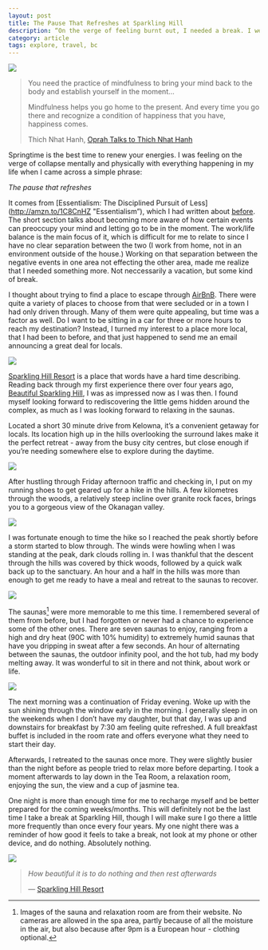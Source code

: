 ```yaml
---
layout: post
title: The Pause That Refreshes at Sparkling Hill
description: “On the verge of feeling burnt out, I needed a break. I went to the one place I knew I was guaranteed to feel refreshed after a visit - Sparkling Hill.”
category: article    
tags: explore, travel, bc
---
```


![](http://www.foursides.ca/images/SparklingHill3.jpg)

> You need the practice of mindfulness to bring your mind back to the body and establish yourself in the moment…
> 
> Mindfulness helps you go home to the present. And every time you go there and recognize a condition of happiness that you have, happiness comes.
>  
> Thich Nhat Hanh, [Oprah Talks to Thich Nhat Hanh](http://www.oprah.com/spirit/Oprah-Talks-to-Thich-Nhat-Hanh#ixzz3XoKWrycc "Oprah Talks to Thich Nhat Hanh")

Springtime is the best time to renew your energies. I was feeling on the verge of collapse mentally and physically with everything happening in my life when I came across a simple phrase:

*The pause that refreshes*

It comes from [Essentialism: The Disciplined Pursuit of Less](http://amzn.to/1C8CnHZ "Essentialism”), which I had written about [before](http://www.foursides.ca/Year-Of-Essentialism "Year of Essentialism"). The short section talks about becoming more aware of how certain events can preoccupy your mind and letting go to be in the moment. The work/life balance is the main focus of it, which is difficult for me to relate to since I have no clear separation between the two (I work from home, not in an environment outside of the house.) Working on that separation between the negative events in one area not effecting the other area, made me realize that I needed something more. Not neccessarily a vacation, but some kind of break. 

I thought about trying to find a place to escape through [AirBnB](https://www.airbnb.com/?af=1666784 "AirBnB"). There were quite a variety of places to choose from that were secluded or in a town I had only driven through. Many of them were quite appealing, but time was a factor as well. Do I want to be sitting in a car for three or more hours to reach my destination? Instead, I turned my interest to a place more local, that I had been to before, and that just happened to send me an email announcing a great deal for locals. 

![](http://www.foursides.ca/images/SparklingHill1.jpg)

[Sparkling Hill Resort](http://www.sparklinghill.com "Sparkling Hill") is a place that words have a hard time describing. Reading back through my first experience there over four years ago, [Beautiful Sparkling Hill](http://www.foursides.ca/Beautiful-Sparkling-Hill-Resort-in-Vernon-British-Columbia/ "Beautiful Sparkling HIll"), I was as impressed now as I was then. I found myself looking forward to rediscovering the little gems hidden around the complex, as much as I was looking forward to relaxing in the saunas. 

Located a short 30 minute drive from Kelowna, it’s a convenient getaway for locals. Its location high up in the hills overlooking the surround lakes make it the perfect retreat - away from the busy city centres, but close enough if you’re needing somewhere else to explore during the daytime. 

![](http://www.foursides.ca/images/SparklingHill7.jpg)

After hustling through Friday afternoon traffic and checking in, I put on my running shoes to get geared up for a hike in the hills. A few kilometres through the woods, a relatively steep incline over granite rock faces, brings you to a gorgeous view of the Okanagan valley. 

![](http://www.foursides.ca/images/SparklingHill4.jpg)

I was fortunate enough to time the hike so I reached the peak shortly before a storm started to blow through. The winds were howling when I was standing at the peak, dark clouds rolling in. I was thankful that the descent through the hills was covered by thick woods, followed by a quick walk back up to the sanctuary. An hour and a half in the hills was more than enough to get me ready to have a meal and retreat to the saunas to recover. 

![](http://www.foursides.ca/images/SparklingHill8.jpg)

The saunas[^1] were more memorable to me this time. I remembered several of them from before, but I had forgotten or never had a chance to experience some of the other ones. There are seven saunas to enjoy, ranging from a high and dry heat (90C with 10% humidity) to extremely humid saunas that have you dripping in sweat after a few seconds. An hour of alternating between the saunas, the outdoor infinity pool, and the hot tub, had my body melting away. It was wonderful to sit in there and not think, about work or life.

![](http://www.foursides.ca/images/SparklingHill5.jpg)

The next morning was a continuation of Friday evening. Woke up with the sun shining through the window early in the morning. I generally sleep in on the weekends when I don’t have my daughter, but that day, I was up and downstairs for breakfast by 7:30 am feeling quite refreshed. A full breakfast buffet is included in the room rate and offers everyone what they need to start their day. 

Afterwards, I retreated to the saunas once more. They were slightly busier than the night before as people tried to relax more before departing. I took a moment afterwards to lay down in the Tea Room, a relaxation room, enjoying the sun, the view and a cup of jasmine tea.

One night is more than enough time for me to recharge myself and be better prepared for the coming weeks/months. This will definitely not be the last time I take a break at Sparkling Hill, though I will make sure I go there a little more frequently than once every four years. My one night there was a reminder of how good it feels to take a break, not look at my phone or other device, and do nothing. Absolutely nothing.

![](http://www.foursides.ca/images/SparklingHill9.jpg)

> *How beautiful it is to do nothing and then rest afterwards*
>  
>  — [Sparkling Hill Resort](http://www.sparklinghill.com "Sparkling Hill Resort")

[^1]: Images of the sauna and relaxation room are from their website. No cameras are allowed in the spa area, partly because of all the moisture in the air, but also because after 9pm is a European hour - clothing optional.

